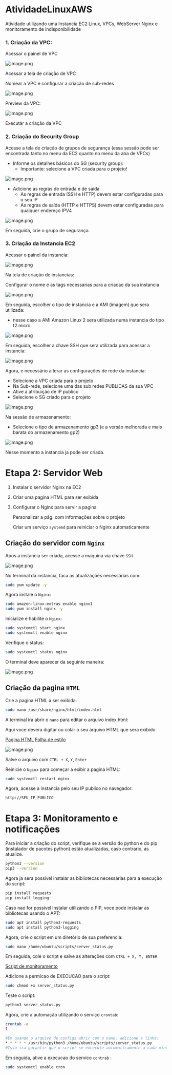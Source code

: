 # AtividadeLinuxAWS
Atividade utilizando uma Instancia EC2 Linux, VPCs, WebServer Nginx e monitoramento de indisponibilidade

### 1. Criação da VPC:

Acessar o painel de VPC

![image.png](attachment:5524ea49-5521-4074-ae98-6c6b52e735db:image.png)

Acessar a tela de criação de VPC

Nomear a VPC e configurar a criação de sub-redes

![image.png](attachment:40fb3983-d13c-42a4-9c54-4d07f42ba2d9:image.png)

Preview da VPC:

![image.png](attachment:156dd296-e425-49ec-803f-ab65ca479293:image.png)

Executar a criação da VPC

### 2. Criação do Security Group

Acesse a tela de criação de grupos de segurança (essa sessão pode ser encontrada tanto no menu da EC2 quanto no menu da aba de VPCs)

- Informe os detalhes básicos do SG (security group):
    - Importante: selecione a VPC criada para o projeto!

![image.png](attachment:3cbcdb93-be4c-48f9-b10d-19f269ca555a:image.png)

- Adicione as regras de entrada e de saída
    - As regras de entrada (SSH e HTTP) devem estar configuradas para o seu IP
    - As regras de saída (HTTP e HTTPS) devem estar configuradas para qualquer endereço IPV4
    

![image.png](attachment:9e096bc1-d201-449a-b852-e89bcf6143e6:image.png)

Em seguida, crie o grupo de segurança.

### 3. Criação da Instancia EC2

Acessar o painel da instancia:

![image.png](attachment:3e145777-88d5-4e5f-9758-58d036407ec8:image.png)

Na tela de criação de instancias:

Configurar o nome e as tags necessarias para a criacao da sua instancia

![image.png](attachment:4b8e9281-ef43-4685-b053-263b458c55ec:image.png)

Em seguida, escolher o tipo de instancia e a AMI (imagem) que sera utilizada:

- nesse caso a AMI Amazon Linux 2 sera utilizada numa instancia do tipo t2.micro

![image.png](attachment:fab596cf-f6c8-45b7-8608-ab01c6a28953:image.png)

Em seguida, escolher a chave SSH que sera utilizada para acessar a instancia:

![image.png](attachment:c4375e01-2b05-4331-b76f-19ba3b5566b0:image.png)

Agora, e necessário alterar as configurações de rede da instancia:

- Selecione a VPC criada para o projeto
- Na Sub-rede, selecione uma das sub redes PUBLICAS da sua VPC
- Ative a atribuição de IP publico
- Selecione o SG criado para o projeto

![image.png](attachment:d944dfde-b7af-4cd3-b7c1-8cead5811729:image.png)

Na sessão de armazenamento:

- Selecione o tipo de armazenamento gp3 (e a versão melhorada e mais barata do armazenamento gp2)

![image.png](attachment:6d7f68af-c16e-443f-a922-2e5c667f218c:image.png)

Nesse momento a instancia ja pode ser criada.

# Etapa 2: Servidor Web

1. Instalar o servidor Nginx na EC2
2. Criar uma pagina HTML para ser exibida
3. Configurar o Nginx para servir a pagina
    
    Personalizar a pág. com informações sobre o projeto
    
    Criar um serviço `systemd` para reiniciar o Nginx automaticamente
    

## Criação do servidor com `Nginx`

Apos a instancia ser criada, acesse a maquina via chave `SSH`

![image.png](attachment:f22b16a3-c41a-4bd2-a1c7-d360ada10d2b:image.png)

No terminal da instancia, faca as atualizações necessárias com:

```bash
sudo yum update -y
```

Agora instale o `Nginx`:

```bash
sudo amazon-linux-extras enable nginx1
sudo yum install nginx -y
```

Inicialize e habilite o `Nginx`:

```bash
sudo systemctl start nginx
sudo systemctl enable nginx
```

Verifique o status:

```bash
sudo systemctl status nginx
```

O terminal deve aparecer da seguinte maneira:

![image.png](attachment:78a41cad-6083-4d12-9761-56d1123e5742:image.png)

## Criação da pagina `HTML`

Crie a pagina HTML a ser exibida:

```bash
sudo nano /usr/share/nginx/html/index.html
```

A terminal ira abrir o `nano` para editar o arquivo index.html:

Aqui voce devera digitar ou colar o seu arquivo HTML que sera exibido

[Pagina HTML](index.html)
[Folha de estilo](style.css)

![image.png](attachment:36514391-5f3d-4a0b-ba61-b019b8829a30:image.png)

Salve o arquivo com `CTRL + X`, `Y`, `Enter`

Reinicie o `Nginx` para começar a exibir a pagina HTML:

```bash
sudo systemctl restart nginx
```

Agora, acesse a instancia pelo seu IP publico no navegador:

`http://SEU_IP_PUBLICO`

# Etapa 3: Monitoramento e notificações

Para iniciar a criação do script, verifique se a versão do python e do pip (instalador de pacotes python) estão atualizadas, caso contrario, as atualize.

```bash
python3 --version
pip3 --version
```

Agora ja sera possível instalar as bibliotecas necessárias para a execução do script:

```bash
pip install requests
pip install logging
```

Caso nao for possível instalar utilizando o PIP, voce pode instalar as bibliotecas usando o APT:

```bash
sudo apt install python3-requests
sudo apt install python3-logging
```

Agora, crie o script em um diretório de sua preferencia:

```bash
sudo nano /home/ubuntu/scripts/server_status.py
```

Em seguida, cole o script e salve as alterações com `CTRL + X, Y, ENTER`

[Script de monitoramento](script.py)

Adicione a permicao de EXECUCAO para o script:

```bash
sudo chmod +x server_status.py
```

Teste o script:

```bash
python3 server_status.py
```

Agora, crie a automação utilizando o serviço `crontab`:

```bash
crontab -e
1

#Em quando o arquivo de configs abrir com o nano, adicione a linha:
* * * * * /usr/bin/python3 /home/ubuntu/scripts/server_status.py
#Isso ira garantir que o script se excecute automaticamente a cada minuto
```

Em seguida, ative a execucao do servico `contrab` :

```bash
sudo systemctl enable cron
```
